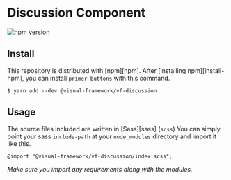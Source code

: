 # Discussion Component

[![npm version](https://badge.fury.io/js/%40visual-framework%2Fvf-discussion.svg)](https://badge.fury.io/js/%40visual-framework%2Fvf-discussion)

## Install

This repository is distributed with [npm][npm]. After [installing npm][install-npm], you can install `primer-buttons` with this command.

```
$ yarn add --dev @visual-framework/vf-discussion
```

## Usage

The source files included are written in [Sass][sass] (`scss`) You can simply point your sass `include-path` at your `node_modules` directory and import it like this.

```
@import "@visual-framework/vf-discussion/index.scss";
```

_Make sure you import any requirements along with the modules._
